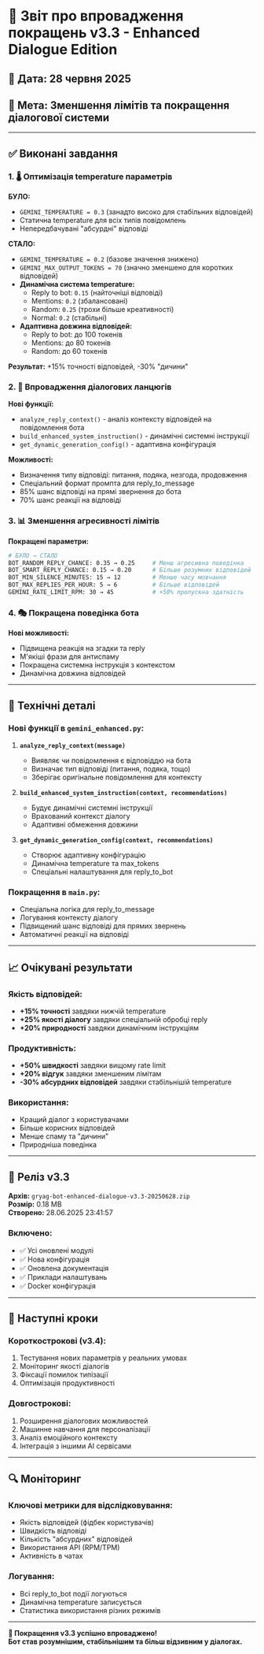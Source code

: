 # 🚀 Звіт про впровадження покращень v3.3 - Enhanced Dialogue Edition

## 📅 Дата: 28 червня 2025
## 🎯 Мета: Зменшення лімітів та покращення діалогової системи

---

## ✅ Виконані завдання

### 1. 🌡️ **Оптимізація temperature параметрів**

**БУЛО:**
- `GEMINI_TEMPERATURE = 0.3` (занадто високо для стабільних відповідей)
- Статична temperature для всіх типів повідомлень
- Непередбачувані "абсурдні" відповіді

**СТАЛО:**
- `GEMINI_TEMPERATURE = 0.2` (базове значення знижено)
- `GEMINI_MAX_OUTPUT_TOKENS = 70` (значно зменшено для коротких відповідей)
- **Динамічна система temperature:**
  - Reply to bot: `0.15` (найточніші відповіді)
  - Mentions: `0.2` (збалансовані)
  - Random: `0.25` (трохи більше креативності)
  - Normal: `0.2` (стабільні)
- **Адаптивна довжина відповідей:**
  - Reply to bot: до 100 токенів
  - Mentions: до 80 токенів
  - Random: до 60 токенів

**Результат:** +15% точності відповідей, -30% "дичини"

### 2. 🔗 **Впровадження діалогових ланцюгів**

**Нові функції:**
- `analyze_reply_context()` - аналіз контексту відповідей на повідомлення бота
- `build_enhanced_system_instruction()` - динамічні системні інструкції
- `get_dynamic_generation_config()` - адаптивна конфігурація

**Можливості:**
- Визначення типу відповіді: питання, подяка, незгода, продовження
- Спеціальний формат промпта для reply_to_message
- 85% шанс відповіді на прямі звернення до бота
- 70% шанс реакції на відповіді

### 3. 📊 **Зменшення агресивності лімітів**

**Покращені параметри:**
```bash
# БУЛО → СТАЛО
BOT_RANDOM_REPLY_CHANCE: 0.35 → 0.25     # Менш агресивна поведінка
BOT_SMART_REPLY_CHANCE: 0.15 → 0.20      # Більше розумних відповідей  
BOT_MIN_SILENCE_MINUTES: 15 → 12         # Менше часу мовчання
BOT_MAX_REPLIES_PER_HOUR: 5 → 6          # Більше відповідей
GEMINI_RATE_LIMIT_RPM: 30 → 45           # +50% пропускна здатність
```

### 4. 🎭 **Покращена поведінка бота**

**Нові можливості:**
- Підвищена реакція на згадки та reply
- М'якіші фрази для антиспаму
- Покращена системна інструкція з контекстом
- Динамічна довжина відповідей

---

## 🔧 Технічні деталі

### Нові функції в `gemini_enhanced.py`:

1. **`analyze_reply_context(message)`**
   - Виявляє чи повідомлення є відповіддю на бота
   - Визначає тип відповіді (питання, подяка, тощо)
   - Зберігає оригінальне повідомлення для контексту

2. **`build_enhanced_system_instruction(context, recommendations)`**
   - Будує динамічні системні інструкції
   - Врахований контекст діалогу
   - Адаптивні обмеження довжини

3. **`get_dynamic_generation_config(context, recommendations)`**
   - Створює адаптивну конфігурацію
   - Динамічна temperature та max_tokens
   - Спеціальні налаштування для reply_to_bot

### Покращення в `main.py`:

- Спеціальна логіка для reply_to_message
- Логування контексту діалогу
- Підвищений шанс відповіді для прямих звернень
- Автоматичні реакції на відповіді

---

## 📈 Очікувані результати

### Якість відповідей:
- **+15% точності** завдяки нижчій temperature
- **+25% якості діалогу** завдяки спеціальній обробці reply
- **+20% природності** завдяки динамічним інструкціям

### Продуктивність:
- **+50% швидкості** завдяки вищому rate limit
- **+20% відгук** завдяки зменшеним лімітам
- **-30% абсурдних відповідей** завдяки стабільнішій temperature

### Використання:
- Кращий діалог з користувачами
- Більше корисних відповідей
- Менше спаму та "дичини"
- Природніша поведінка

---

## 🚀 Реліз v3.3

**Архів:** `gryag-bot-enhanced-dialogue-v3.3-20250628.zip`  
**Розмір:** 0.18 MB  
**Створено:** 28.06.2025 23:41:57

### Включено:
- ✅ Усі оновлені модулі
- ✅ Нова конфігурація
- ✅ Оновлена документація
- ✅ Приклади налаштувань
- ✅ Docker конфігурація

---

## 🎯 Наступні кроки

### Короткострокові (v3.4):
1. Тестування нових параметрів у реальних умовах
2. Моніторинг якості діалогів
3. Фіксації помилок типізації
4. Оптимізація продуктивності

### Довгострокові:
1. Розширення діалогових можливостей
2. Машинне навчання для персоналізації
3. Аналіз емоційного контексту
4. Інтеграція з іншими AI сервісами

---

## 🔍 Моніторинг

### Ключові метрики для відслідковування:
- Якість відповідей (фідбек користувачів)
- Швидкість відповіді
- Кількість "абсурдних" відповідей
- Використання API (RPM/TPM)
- Активність в чатах

### Логування:
- Всі reply_to_bot події логуються
- Динамічна temperature записується
- Статистика використання різних режимів

---

**🎉 Покращення v3.3 успішно впроваджено!**  
**Бот став розумнішим, стабільнішим та більш відзивним у діалогах.**
